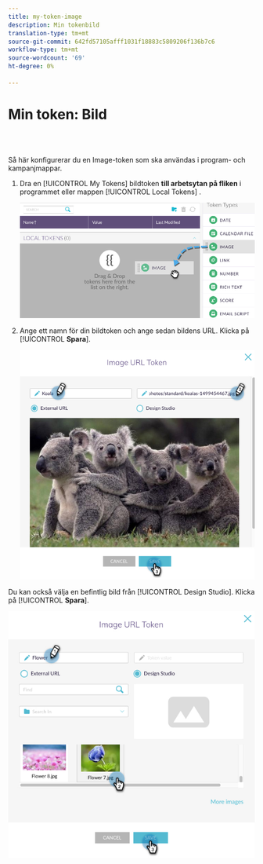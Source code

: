 ```yaml
---
title: my-token-image
description: Min tokenbild
translation-type: tm+mt
source-git-commit: 642fd57105afff1031f18883c5809206f136b7c6
workflow-type: tm+mt
source-wordcount: '69'
ht-degree: 0%

---
```



# Min token: Bild

<br> 

Så här konfigurerar du en Image-token som ska användas i program- och kampanjmappar.

1. Dra en [!UICONTROL My Tokens] bildtoken **till arbetsytan på fliken** i programmet eller mappen [!UICONTROL Local Tokens] .

   ![Bild ett](/help/sky/assets/my-tokens/my-token-image/my-token-image-1.png)

1. Ange ett namn för din bildtoken och ange sedan bildens URL. Klicka på [!UICONTROL **Spara**].

   ![Bild två](/help/sky/assets/my-tokens/my-token-image/my-token-image-2.png)

Du kan också välja en befintlig bild från [!UICONTROL Design Studio]. Klicka på [!UICONTROL **Spara**].

![Bild tre](/help/sky/assets/my-tokens/my-token-image/my-token-image-3.png)
